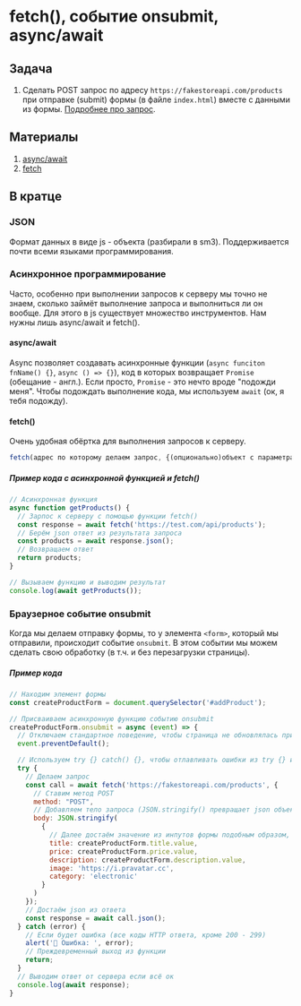 # fetch(), событие onsubmit, async/await

## Задача

1) Сделать POST запрос по адресу `https://fakestoreapi.com/products` при отправке (submit) формы (в файле `index.html`) вместе с данными из формы. [Подробнее про запрос](https://fakestoreapi.com/docs#p-new).

## Материалы

1) [async/await](https://learn.javascript.ru/async-await)
2) [fetch](https://learn.javascript.ru/fetch)

## В кратце

### JSON

Формат данных в виде js - объекта (разбирали в sm3). Поддерживается почти всеми языками программирования.

### Асинхронное программирование

Часто, особенно при выполнении запросов к серверу мы точно не знаем, сколько займёт выполнение запроса и выполниться ли он вообще. Для этого в js существует множество инструментов. Нам нужны лишь async/await и fetch().

#### async/await

Async позволяет создавать асинхронные функции (`async funciton fnName() {}`, `async () => {}`), код в которых возвращает `Promise` (обещание - англ.). Если просто, `Promise` - это нечто вроде "подожди меня". Чтобы подождать выполнение кода, мы используем `await` (ок, я тебя подожду).

#### fetch()

Очень удобная обёртка для выполнения запросов к серверу.

```js
fetch(адрес по которому делаем запрос, {(опционально)объект с параметрами})
```

##### Пример кода с асинхронной функцией и fetch() 

```js
// Асинхронная функция
async function getProducts() {
  // Зарпос к серверу с помощью функции fetch()
  const response = await fetch('https://test.com/api/products');
  // Берём json ответ из результата запроса
  const products = await response.json(); 
  // Возвращаем ответ
  return products;
}

// Вызываем функцию и выводим результат
console.log(await getProducts());
```

### Браузерное событие onsubmit

Когда мы делаем отправку формы, то у элемента `<form>`, который мы отправили, происходит событие `onsubmit`. В этом событии мы можем сделать свою обработку (в т.ч. и без перезагрузки страницы).

##### Пример кода

```js
// Находим элемент формы
const createProductForm = document.querySelector('#addProduct');

// Присваиваем асинхронную функцию событию onsubmit
createProductForm.onsubmit = async (event) => {
  // Отключаем стандартное поведение, чтобы страница не обновлялась при отправке формы
  event.preventDefault();

  // Используем try {} catch() {}, чтобы отлавливать ошибки из try {} и обрабатывать их в catch{}
  try {
    // Делаем запрос
    const call = await fetch('https://fakestoreapi.com/products', {
      // Ставим метод POST
      method: "POST",
      // Добавляем тело запроса (JSON.stringify() превращает json объект в строку)
      body: JSON.stringify(
        {
          // Далее достаём значение из инпутов формы подобным образом, обращаемся к ним по имени
          title: createProductForm.title.value,
          price: createProductForm.price.value,
          description: createProductForm.description.value,
          image: 'https://i.pravatar.cc',
          category: 'electronic'
        }
      )
    });
    // Достаём json из ответа
    const response = await call.json();
  } catch (error) {
    // Если будет ошибка (все коды HTTP ответа, кроме 200 - 299)
    alert('🚨 Ошибка: ', error);
    // Преждевременный выход из функции
    return;
  } 
  // Выводим ответ от сервера если всё ок
  console.log(await response);
} 
```
